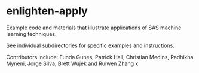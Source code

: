 enlighten-apply
========================

Example code and materials that illustrate applications of SAS machine learning techniques.

See individual subdirectories for specific examples and instructions. 

Contributors include:
Funda Gunes, Patrick Hall, Christian Medins, Radhikha Myneni, Jorge Silva, Brett Wujek and Ruiwen Zhang
    x
